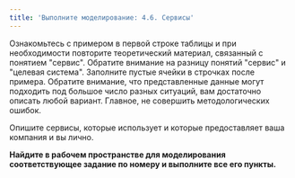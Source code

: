 ```yaml
---
title: 'Выполните моделирование: 4.6. Сервисы'
---
```


Ознакомьтесь с примером в первой строке таблицы и при необходимости
повторите теоретический материал, связанный с понятием "сервис".
Обратите внимание на разницу понятий "сервис" и "целевая система".
Заполните пустые ячейки в строчках после примера. Обратите внимание, что
представленные данные могут подходить под большое число разных ситуаций,
вам достаточно описать любой вариант. Главное, не совершить
методологических ошибок.

Опишите сервисы, которые использует и которые предоставляет ваша
компания и вы лично.

**Найдите в рабочем пространстве для моделирования соответствующее
задание по номеру и выполните все его пункты.**
